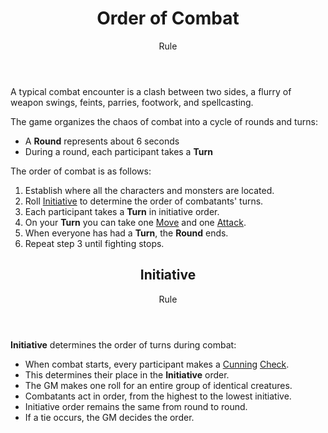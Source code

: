 <header>

# Order of Combat

<p class="subheading">Rule</p>

</header>

A typical combat encounter is a clash between two sides, a flurry of weapon swings, feints, parries, footwork, and spellcasting.

The game organizes the chaos of combat into a cycle of rounds and turns:

  + A **Round** represents about 6 seconds
  + During a round, each participant takes a **Turn**

The order of combat is as follows:

 1. Establish where all the characters and monsters are located.
 2. Roll [Initiative](pages/combat/order.md?id=initiative) to determine the order of combatants' turns.
 3. Each participant takes a **Turn** in initiative order.
 4. On your **Turn** you can take one [Move](pages/combat/moves.md) and one [Attack](pages/combat/attacks.md).
 4. When everyone has had a **Turn**, the **Round** ends.
 5. Repeat step 3 until fighting stops.

<header>

## Initiative

<p class="subheading">Rule</p>

</header>

**Initiative** determines the order of turns during combat:

 + When combat starts, every participant makes a [Cunning](pages/characters/attributes.md?id=cunning) [Check](pages/rules/rolling.md?id=checks).
 + This determines their place in the **Initiative** order.
 + The GM makes one roll for an entire group of identical creatures.
 + Combatants act in order, from the highest to the lowest initiative.
 + Initiative order remains the same from round to round.
 + If a tie occurs, the GM decides the order.
